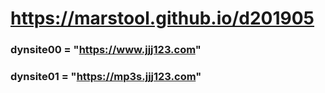 # https://marstool.github.io/d201905

### dynsite00 = "https://www.jjj123.com"
### dynsite01 = "https://mp3s.jjj123.com"
